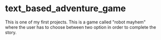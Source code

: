 # text_based_adventure_game
This is one of my first projects. This is a game called "robot mayhem" where the user has to choose between two option in order to complete the story.
